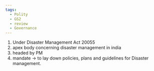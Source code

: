 ```yaml
---
tags:
  - Polity
  - GS2
  - review
  - Governance
---
```


1. Under Disaster Management Act 20055
2. apex body concerning disaster management in india
3. headed by PM
4. mandate -> to lay down policies, plans and guidelines for Disaster management.